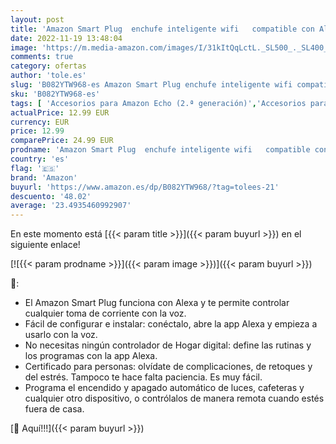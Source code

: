 ```yaml
---
layout: post
title: 'Amazon Smart Plug  enchufe inteligente wifi   compatible con Alexa  Dispositivo Certificado para personas'
date: 2022-11-19 13:48:04
image: 'https://m.media-amazon.com/images/I/31kItQqLctL._SL500_._SL400_.jpg'
comments: true
category: ofertas
author: 'tole.es'
slug: 'B082YTW968-es Amazon Smart Plug enchufe inteligente wifi compatible con...'
sku: 'B082YTW968-es'
tags: [ 'Accesorios para Amazon Echo (2.ª generación)','Accesorios para Echo Dot (3.ª generación)','Accesorios para Echo Plus (2.ª generación)','Accesorios para Echo Show (2.ª generación)','Accesorios para Echo Spot','Accesorios para dispositivos Amazon','Adaptadores y conectores para dispositivos Amazon','Alimentadores de corriente','Bricolaje y herramientas','Custom Stores','Dispositivos Amazon','Dispositivos Amazon y Accesorios','Electrodomésticos inteligentes','Enchufes CEE','Enchufes inteligentes y a control remoto','Enchufes y accesorios','Fuentes de alimentación y cargadores para dispositivos Amazon','Instalación eléctrica','Specialty Stores','alexa','amazon','enchufe','inteligente','🇪🇸', ]
actualPrice: 12.99 EUR
currency: EUR
price: 12.99
comparePrice: 24.99 EUR
prodname: 'Amazon Smart Plug  enchufe inteligente wifi   compatible con Alexa  Dispositivo Certificado para personas'
country: 'es'
flag: '🇪🇸'
brand: 'Amazon'
buyurl: 'https://www.amazon.es/dp/B082YTW968/?tag=tolees-21'
descuento: '48.02'
average: '23.4935460992907'
---
```


En este momento está [{{< param title >}}]({{< param buyurl >}}) en el siguiente enlace!

[![{{< param prodname >}}]({{< param image >}})]({{< param buyurl >}})

🔎:

- El Amazon Smart Plug funciona con Alexa y te permite controlar cualquier toma de corriente con la voz.
- Fácil de configurar e instalar: conéctalo, abre la app Alexa y empieza a usarlo con la voz.
- No necesitas ningún controlador de Hogar digital: define las rutinas y los programas con la app Alexa.
- Certificado para personas: olvídate de complicaciones, de retoques y del estrés. Tampoco te hace falta paciencia. Es muy fácil.
- Programa el encendido y apagado automático de luces, cafeteras y cualquier otro dispositivo, o contrólalos de manera remota cuando estés fuera de casa.

[🛒 Aquí!!!]({{< param buyurl >}})
